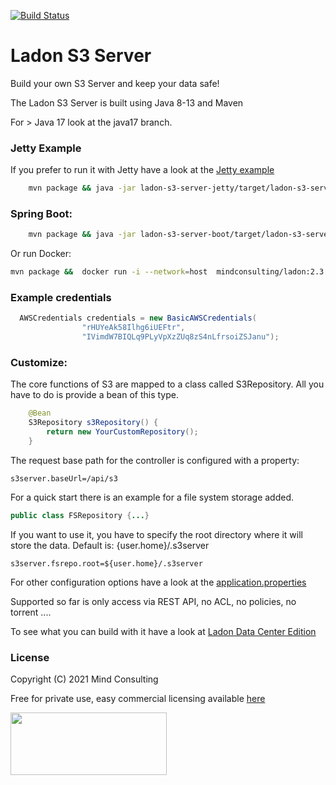 [![Build Status](https://travis-ci.org/mindmill/ladon-s3-server.svg?branch=master)](https://travis-ci.org/mindmill/ladon-s3-server)

# Ladon S3 Server
Build your own S3 Server and keep your data safe!

The Ladon S3 Server is built using Java 8-13 and Maven

For > Java 17 look at the java17 branch.
### Jetty Example

If you prefer to run it with Jetty have a look at the [Jetty example](./ladon-s3-server-jetty/src/main/java/de/mc/ladon/s3server/jetty/S3JettyServer.java )

```bash
    mvn package && java -jar ladon-s3-server-jetty/target/ladon-s3-server-jetty-2.3.2.jar
```

### Spring Boot:

```bash
    mvn package && java -jar ladon-s3-server-boot/target/ladon-s3-server-boot-2.3.2.jar
```
Or run Docker:
```bash
mvn package &&  docker run -i --network=host  mindconsulting/ladon:2.3.2
```

### Example credentials

```java
  AWSCredentials credentials = new BasicAWSCredentials(
                "rHUYeAk58Ilhg6iUEFtr",
                "IVimdW7BIQLq9PLyVpXzZUq8zS4nLfrsoiZSJanu");
```
### Customize:
The core functions of S3 are mapped to a class called S3Repository.
All you have to do is provide a bean of this type.
```java
    @Bean
    S3Repository s3Repository() {
        return new YourCustomRepository();
    }

```

The request base path for the controller is configured with a property:
```properties
s3server.baseUrl=/api/s3
```
For a quick start there is an example for a file system storage added.
```java
public class FSRepository {...}
```
If you want to use it, you have to specify the root directory where it will store the data.
Default is: {user.home}/.s3server

```properties
s3server.fsrepo.root=${user.home}/.s3server
```
For other configuration options have a look at the [application.properties](./ladon-s3-server-boot/src/main/resources/application.properties ) 


Supported so far is only access via REST API, no ACL, no policies, no torrent ....

To see what you can build with it have a look at  [Ladon Data Center Edition](https://ladon.org)  
### License
Copyright (C) 2021 Mind Consulting

Free for private use, easy commercial licensing available [here](https://elopage.com/s/mind/ladon-s3-server/payment?locale=en)

<a href="https://ladon.org/"><img src="https://ladon.org/img/logo_no_bg.png" height="100" width="250" ></a>


